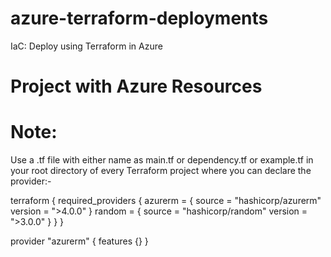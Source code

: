 # azure-terraform-deployments
IaC: Deploy using Terraform in Azure


# Project with Azure Resources

# Note:
Use a .tf file with either name as main.tf or dependency.tf or example.tf in your root directory of every Terraform project where you can declare the provider:-

terraform {
  required_providers {
    azurerm = {
      source  = "hashicorp/azurerm"
      version = ">4.0.0"
    }
    random = {
      source  = "hashicorp/random"
      version = ">3.0.0"
    }
  }
}



provider "azurerm" {
  features {}
}

